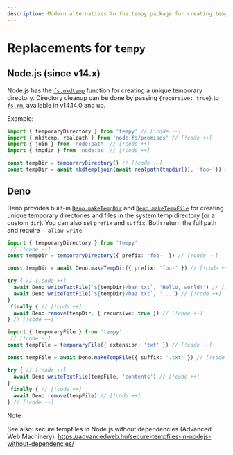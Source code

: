 ```yaml
---
description: Modern alternatives to the tempy package for creating temporary files and directories
---
```


# Replacements for `tempy`

## Node.js (since v14.x)

Node.js has the [`fs.mkdtemp`](https://nodejs.org/api/fs.html#fsmkdtempprefix-options-callback) function for creating a unique temporary directory. Directory cleanup can be done by passing `{recursive: true}` to [`fs.rm`](https://nodejs.org/api/fs.html#fsrmpath-options-callback), available in v14.14.0 and up.

Example:

```ts
import { temporaryDirectory } from 'tempy' // [!code --]
import { mkdtemp, realpath } from 'node:fs/promises' // [!code ++]
import { join } from 'node:path' // [!code ++]
import { tmpdir } from 'node:os' // [!code ++]

const tempDir = temporaryDirectory() // [!code --]
const tempDir = await mkdtemp(join(await realpath(tmpdir()), 'foo-')) // [!code ++]
```

## Deno

Deno provides built-in [`Deno.makeTempDir`](https://docs.deno.com/api/deno/~/Deno.makeTempDir) and [`Deno.makeTempFile`](https://docs.deno.com/api/deno/~/Deno.makeTempFile) for creating unique temporary directories and files in the system temp directory (or a custom `dir`). You can also set `prefix` and `suffix`. Both return the full path and require `--allow-write`.

```ts
import { temporaryDirectory } from 'tempy'
 // [!code --]
const tempDir = temporaryDirectory({ prefix: 'foo-' }) // [!code --]

const tempDir = await Deno.makeTempDir({ prefix: 'foo-' }) // [!code ++]

try { // [!code ++]
  await Deno.writeTextFile(`${tempDir}/bar.txt`, 'Hello, world!') // [!code ++]
  await Deno.writeTextFile(`${tempDir}/baz.txt`, '...') // [!code ++]
}
 finally { // [!code ++]
  await Deno.remove(tempDir, { recursive: true }) // [!code ++]
} // [!code ++]
```

```ts
import { temporaryFile } from 'tempy'
 // [!code --]
const tempFile = temporaryFile({ extension: 'txt' }) // [!code --]

const tempFile = await Deno.makeTempFile({ suffix: '.txt' }) // [!code ++]

try { // [!code ++]
  await Deno.writeTextFile(tempFile, 'contents') // [!code ++]
}
 finally { // [!code ++]
  await Deno.remove(tempFile) // [!code ++]
} // [!code ++]
```

> [!NOTE]
> See also: secure tempfiles in Node.js without dependencies (Advanced Web Machinery): https://advancedweb.hu/secure-tempfiles-in-nodejs-without-dependencies/
